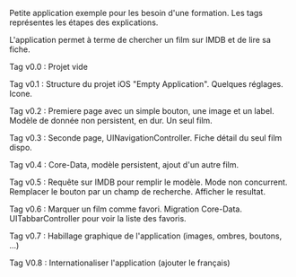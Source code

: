 Petite application exemple pour les besoin d'une formation. Les tags représentes les étapes des explications.

L'application permet à terme de chercher un film sur IMDB et de lire sa fiche.

Tag v0.0 : Projet vide

Tag v0.1 : Structure du projet iOS "Empty Application". Quelques réglages. Icone.

Tag v0.2 : Premiere page avec un simple bouton, une image et un label. Modèle de donnée non persistent, en dur. Un seul film.

Tag v0.3 : Seconde page, UINavigationController. Fiche détail du seul film dispo.

Tag v0.4 : Core-Data, modèle persistent, ajout d'un autre film. 

Tag v0.5 : Requête sur IMDB pour remplir le modèle. Mode non concurrent. Remplacer le bouton par un champ de recherche. Afficher le resultat.

Tag v0.6 : Marquer un film comme favori. Migration Core-Data. UITabbarController pour voir la liste des favoris.

Tag v0.7 : Habillage graphique de l'application (images, ombres, boutons, ...)

Tag V0.8 : Internationaliser l'application (ajouter le français)
